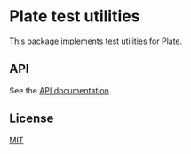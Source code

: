 # Plate test utilities

This package implements test utilities for Plate.

## API

See the [API documentation](https://plate-api.udecode.io/globals.html). 

## License

[MIT](../../LICENSE)
